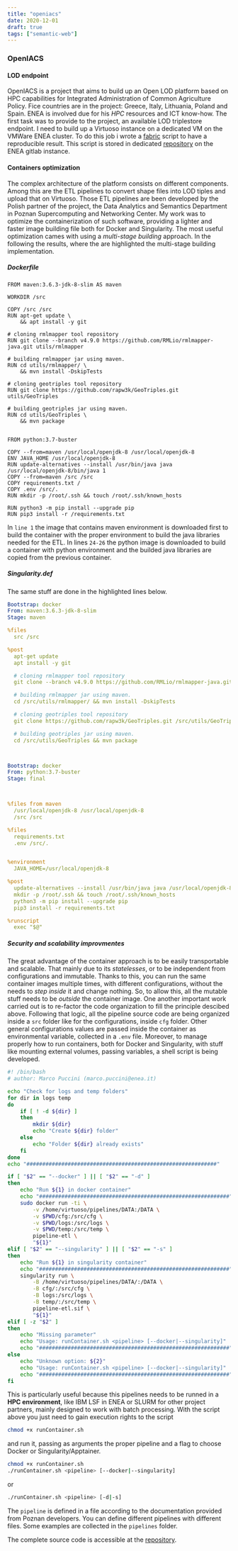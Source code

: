 ```yaml
---
title: "openiacs"
date: 2020-12-01
draft: true
tags: ["semantic-web"]
---
```


### OpenIACS

#### LOD endpoint

OpenIACS is a project that aims to build up an Open LOD platform based on HPC capabilities for Integrated Administration of Common Agriculture Policy. Fice countries are in the project: Greece, Italy, Lithuania, Poland and Spain. ENEA is involved due for his *HPC* resources and ICT know-how. The first task was to provide to the project, an available LOD triplestore endpoint. I need to build up a Virtuoso instance on a dedicated VM on the VMWare ENEA cluster. To do this job i wrote a [fabric](https://www.fabfile.org/) script to have a reproducible result. This script is stored in dedicated [repository](https://gitlab.brindisi.enea.it/marco.puccini/installvirtuoso) on the ENEA gitlab instance.

#### Containers optimization

The complex architecture of the platform consists on different components. Among this are the ETL pipelines to convert shape files into LOD tiples and upload that on Virtuoso. Those ETL pipelines are been developed by the Polish partner of the project, the Data Analytics and Semantics Department in Poznan Supercomputing and Networking Center. My work was to optimize the containerization of such software, providing a lighter and faster image building file both for Docker and Singularity. The most useful optimization cames with using a *multi-stage building* approach. In the following the results, where the are highlighted the multi-stage building implementation.

##### Dockerfile

```docker {linenos=inline,hl_lines=[1, "24-26"],linenostart=1}
FROM maven:3.6.3-jdk-8-slim AS maven

WORKDIR /src

COPY /src /src
RUN apt-get update \
    && apt install -y git

# cloning rmlmapper tool repository
RUN git clone --branch v4.9.0 https://github.com/RMLio/rmlmapper-java.git utils/rmlmapper

# building rmlmapper jar using maven.
RUN cd utils/rmlmapper/ \
    && mvn install -DskipTests

# cloning geotriples tool repository
RUN git clone https://github.com/rapw3k/GeoTriples.git utils/GeoTriples

# building geotriples jar using maven.
RUN cd utils/GeoTriples \
    && mvn package


FROM python:3.7-buster

COPY --from=maven /usr/local/openjdk-8 /usr/local/openjdk-8
ENV JAVA_HOME /usr/local/openjdk-8
RUN update-alternatives --install /usr/bin/java java /usr/local/openjdk-8/bin/java 1
COPY --from=maven /src /src
COPY requirements.txt /
COPY .env /src/.
RUN mkdir -p /root/.ssh && touch /root/.ssh/known_hosts

RUN python3 -m pip install --upgrade pip
RUN pip3 install -r /requirements.txt
```
In `line 1` the image that contains maven environment is downloaded first to build the container with the proper environment to build the java libraries needed for the ETL. In lines `24-26` the python image is downloaded to build a container with python environment and the builded java libraries are copied from the previous container.

##### Singularity.def

The same stuff are done in the highlighted lines below.

```yaml {linenos=inline,hl_lines=["1-3", "26-34"],linenostart=1}
Bootstrap: docker
From: maven:3.6.3-jdk-8-slim
Stage: maven

%files
  src /src

%post
  apt-get update
  apt install -y git

  # cloning rmlmapper tool repository
  git clone --branch v4.9.0 https://github.com/RMLio/rmlmapper-java.git /src/utils/rmlmapper

  # building rmlmapper jar using maven.
  cd /src/utils/rmlmapper/ && mvn install -DskipTests

  # cloning geotriples tool repository
  git clone https://github.com/rapw3k/GeoTriples.git /src/utils/GeoTriples

  # building geotriples jar using maven.
  cd /src/utils/GeoTriples && mvn package



Bootstrap: docker
From: python:3.7-buster
Stage: final



%files from maven
  /usr/local/openjdk-8 /usr/local/openjdk-8
  /src /src

%files
  requirements.txt
  .env /src/.


%environment
  JAVA_HOME=/usr/local/openjdk-8

%post
  update-alternatives --install /usr/bin/java java /usr/local/openjdk-8/bin/java 1
  mkdir -p /root/.ssh && touch /root/.ssh/known_hosts
  python3 -m pip install --upgrade pip
  pip3 install -r requirements.txt

%runscript
  exec "$@"

```

##### Security and scalability improvmentes

The great advantage of the container approach is to be easily transportable and scalable. That mainly due to its *statelesses*, or to be independent from configurations and immutable. Thanks to this, you can run the same container images multiple times, with different configurations, without the needs to *step inside* it and change nothing. So, to allow this, all the mutable stuff needs to be *outside* the container image. One another important work carried out is to re-factor the code organization to fill the principle descibed above. Following that logic, all the pipeline source code are being organized inside a `src` folder like for the configurations, inside `cfg` folder. Other general configurations values are passed inside the container as environmental variable, collected in a `.env` file. Moreover, to manage properly how to run containers, both for Docker and Singularity, with stuff like mounting external volumes, passing variables, a shell script is being developed.

```bash
#! /bin/bash
# author: Marco Puccini (marco.puccini@enea.it)

echo "Check for logs and temp folders"
for dir in logs temp
do
	if [ ! -d ${dir} ]
	then
		mkdir ${dir}
		echo "Create ${dir} folder"
	else
		echo "Folder ${dir} already exists"
	fi
done
echo "############################################################"

if [ "$2" == "--docker" ] || [ "$2" == "-d" ]
then
	echo "Run ${1} in docker container"
	echo "############################################################"
	sudo docker run -ti \
		-v /home/virtuoso/pipelines/DATA:/DATA \
		-v $PWD/cfg:/src/cfg \
		-v $PWD/logs:/src/logs \
		-v $PWD/temp:/src/temp \
		pipeline-etl \
		"${1}"
elif [ "$2" == "--singularity" ] || [ "$2" == "-s" ]
then
	echo "Run ${1} in singularity container"
	echo "############################################################"
	singularity run \
		-B /home/virtuoso/pipelines/DATA/:/DATA \
		-B cfg/:/src/cfg \
		-B logs:/src/logs \
		-B temp/:/src/temp \
		pipeline-etl.sif \
		"${1}"
elif [ -z "$2" ]
then
	echo "Missing parameter"
	echo "Usage: runContainer.sh <pipeline> [--docker|--singularity]"
	echo "############################################################"
else
	echo "Unknown option: ${2}"
	echo "Usage: runContainer.sh <pipeline> [--docker|--singularity]"
	echo "############################################################"
fi
```

This is particularly useful because this pipelines needs to be runned in a **HPC environment**, like IBM LSF in ENEA or SLURM for other project partners, mainly designed to work with batch processing. With the script above you just need to gain execution rights to the script

```bash
chmod +x runContainer.sh
```
and run it, passing as arguments the proper pipeline and a flag to choose Docker or Singularity/Apptainer.

```bash
chmod +x runContainer.sh
./runContainer.sh <pipeline> [--docker|--singularity]
```
or
```bash
./runContainer.sh <pipeline> [-d|-s]
```
The `pipeline` is defined in a file according to the documentation provided from Poznan developers. You can define different pipelines with different files. Some examples are collected in the `pipelines` folder.

The complete source code is accessible at the [repository](https://gitlab.brindisi.enea.it/marco.puccini/openiacs-pipelines).
